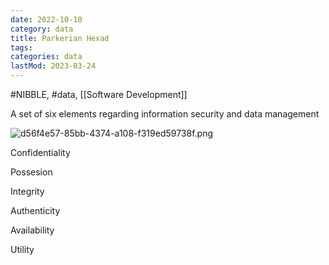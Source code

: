 ```yaml
---
date: 2022-10-10
category: data
title: Parkerian Hexad
tags:
categories: data
lastMod: 2023-03-24
---
```

#NIBBLE, #data, [[Software Development]]

A set of six elements regarding information security and data management

![d56f4e57-85bb-4374-a108-f319ed59738f.png](/assets/d56f4e57-85bb-4374-a108-f319ed59738f_1665661776462_0.png)

Confidentiality

Possesion

Integrity

Authenticity

Availability

Utility
